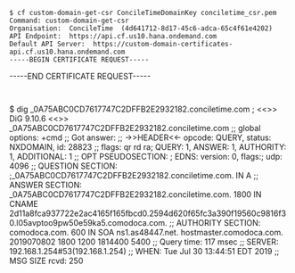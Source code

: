 ```
$ cf custom-domain-get-csr ConcileTimeDomainKey conciletime_csr.pem
Command: custom-domain-get-csr
Organisation:  ConcileTime  (4d641712-8d17-45c6-adca-65c4f61e4202)
API Endpoint:  https://api.cf.us10.hana.ondemand.com
Default API Server:  https://custom-domain-certificates-api.cf.us10.hana.ondemand.com
-----BEGIN CERTIFICATE REQUEST-----
```
-----END CERTIFICATE REQUEST-----
```


```
$ dig _0A75ABC0CD7617747C2DFFB2E2932182.conciletime.com
; <<>> DiG 9.10.6 <<>> _0A75ABC0CD7617747C2DFFB2E2932182.conciletime.com
;; global options: +cmd
;; Got answer:
;; ->>HEADER<<- opcode: QUERY, status: NXDOMAIN, id: 28823
;; flags: qr rd ra; QUERY: 1, ANSWER: 1, AUTHORITY: 1, ADDITIONAL: 1
;; OPT PSEUDOSECTION:
; EDNS: version: 0, flags:; udp: 4096
;; QUESTION SECTION:
;_0A75ABC0CD7617747C2DFFB2E2932182.conciletime.com. IN A
;; ANSWER SECTION:
_0A75ABC0CD7617747C2DFFB2E2932182.conciletime.com. 1800	IN CNAME 2d11a8fca937722e2ac4165f165fbcd0.2594d620f65fc3a390f19560c9816f30.l05avptoo9pw50e59ka5.comodoca.com.
;; AUTHORITY SECTION:
comodoca.com.		600	IN	SOA	ns1.as48447.net. hostmaster.comodoca.com. 2019070802 1800 1200 1814400 5400
;; Query time: 117 msec
;; SERVER: 192.168.1.254#53(192.168.1.254)
;; WHEN: Tue Jul 30 13:44:51 EDT 2019
;; MSG SIZE  rcvd: 250
```

